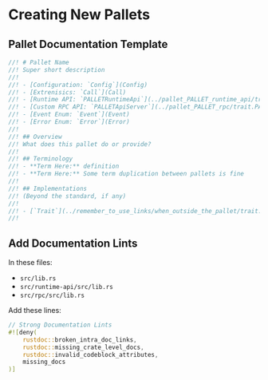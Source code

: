 # Creating New Pallets

## Pallet Documentation Template

```rust
//! # Pallet Name
//! Super short description
//!
//! - [Configuration: `Config`](Config)
//! - [Extrenisics: `Call`](Call)
//! - [Runtime API: `PALLETRuntimeApi`](../pallet_PALLET_runtime_api/trait.PALLETRuntimeApi.html)
//! - [Custom RPC API: `PALLETApiServer`](../pallet_PALLET_rpc/trait.PALLETApiServer.html)
//! - [Event Enum: `Event`](Event)
//! - [Error Enum: `Error`](Error)
//!
//! ## Overview
//! What does this pallet do or provide?
//!
//! ## Terminology
//! - **Term Here:** definition
//! - **Term Here:** Some term duplication between pallets is fine
//!
//! ## Implementations
//! (Beyond the standard, if any)
//!
//! - [`Trait`](../remember_to_use_links/when_outside_the_pallet/trait.TRAIT.html)
//!
```

## Add Documentation Lints

In these files:
- `src/lib.rs`
- `src/runtime-api/src/lib.rs`
- `src/rpc/src/lib.rs`

Add these lines:

```rust
// Strong Documentation Lints
#![deny(
    rustdoc::broken_intra_doc_links,
    rustdoc::missing_crate_level_docs,
    rustdoc::invalid_codeblock_attributes,
    missing_docs
)]
```
